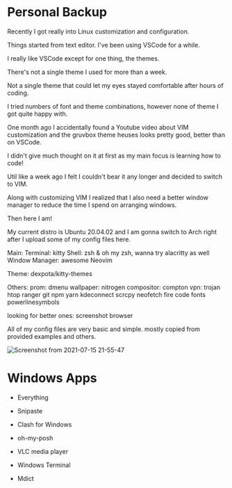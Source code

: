 # Personal Backup

Recently I got really into Linux customization and configuration.

Things started from text editor. I've been using VSCode for a while.

I really like VSCode except for one thing, the themes.

There's not a single theme I used for more than a week.

Not a single theme that could let my eyes stayed comfortable after hours of coding.

I tried numbers of font and theme combinations, however none of theme I got quite happy with.

One month ago I accidentally found a Youtube video about VIM customization and the gruvbox theme heuses looks pretty good, better than on VSCode.

I didn't give much thought on it at first as my main focus is learning how to code!

Util like a week ago I felt I couldn't bear it any longer and decided to switch to VIM.

Along with customizing VIM I realized that I also need a better window manager to reduce the time
I spend on arranging windows.

Then here I am!

My current distro is Ubuntu 20.04.02 and I am gonna switch to Arch right after I upload some of my config files here.

Main:
Terminal: kitty
Shell: zsh & oh my zsh, wanna try alacritty as well
Window Manager: awesome
Neovim

Theme:
dexpota/kitty-themes

Others:
prom: dmenu
wallpaper: nitrogen
compositor: compton
vpn: trojan
htop
ranger
git
npm
yarn
kdeconnect
scrcpy
neofetch
fire code fonts
powerlinesymbols

looking for better ones:
screenshot
browser

All of my config files are very basic and simple. mostly copied from provided examples and others.

![Screenshot from 2021-07-15 21-55-47](https://user-images.githubusercontent.com/22412008/125804754-f375885e-a8ee-40b0-8dee-fa233781b107.png)

# Windows Apps

- Everything

- Snipaste

- Clash for Windows

- oh-my-posh

- VLC media player

- Windows Terminal

- Mdict
